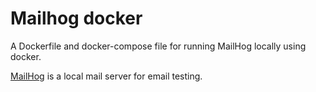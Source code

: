 # Mailhog docker

A Dockerfile and docker-compose file for running MailHog locally using docker.

[MailHog](https://github.com/mailhog/MailHog) is a local mail server for email testing.